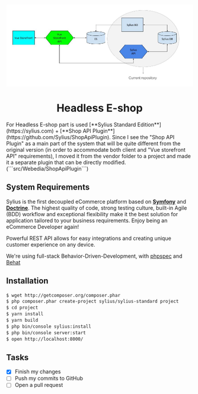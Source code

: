 <p align="center">
    <img src="https://raw.githubusercontent.com/dperkosan/files/master/syliusPart.jpg" />
</p>

<h1 align="center">Headless E-shop</h1>

<p>For Headless E-shop part is used [**Sylius Standard Edition**](https://sylius.com) + [**Shop API Plugin**](https://github.com/Sylius/ShopApiPlugin). Since I see the "Shop API Plugin" as a main part of the system that will be quite different from the original version (in order to accommodate both client and "Vue storefront API" requirements), I moved it from the vendor folder to a project and made it a separate plugin that can be directly modified. (```src/Webedia/ShopApiPlugin```)</p>

System Requirements
-----

Sylius is the first decoupled eCommerce platform based on [**Symfony**](http://symfony.com) and [**Doctrine**](http://doctrine-project.org). 
The highest quality of code, strong testing culture, built-in Agile (BDD) workflow and exceptional flexibility make it the best solution for application tailored to your business requirements. 
Enjoy being an eCommerce Developer again!

Powerful REST API allows for easy integrations and creating unique customer experience on any device.

We're using full-stack Behavior-Driven-Development, with [phpspec](http://phpspec.net) and [Behat](http://behat.org)

Installation
------------

```bash
$ wget http://getcomposer.org/composer.phar
$ php composer.phar create-project sylius/sylius-standard project
$ cd project
$ yarn install
$ yarn build
$ php bin/console sylius:install
$ php bin/console server:start
$ open http://localhost:8000/
```

Tasks
---------------

- [x] Finish my changes
- [ ] Push my commits to GitHub
- [ ] Open a pull request